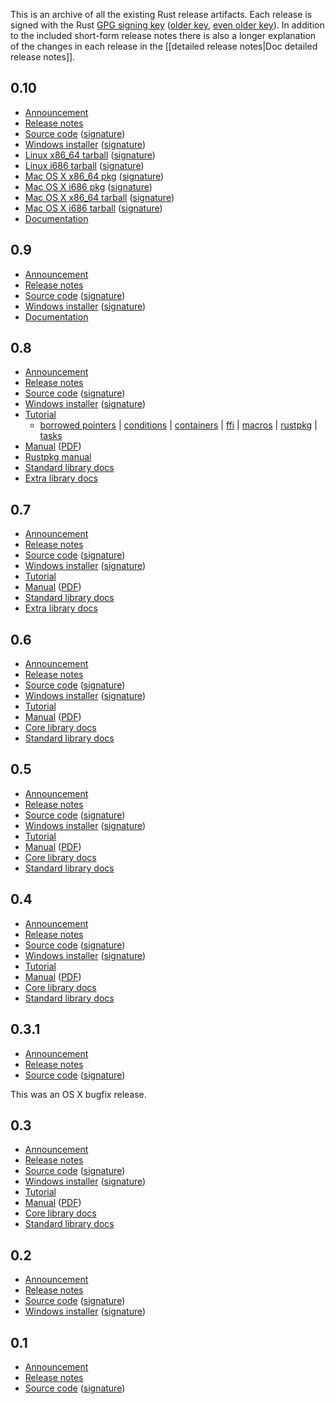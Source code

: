 This is an archive of all the existing Rust release artifacts. Each release is signed with the Rust [GPG signing key][key] ([older key][pre-0.8-key], [even older key][pre-0.5-key]). In addition to the included short-form release notes there is also a longer explanation of the changes in each release in the [[detailed release notes|Doc detailed release notes]].

[key]: http://www.rust-lang.org/rust-key.gpg.ascii
[pre-0.8-key]: http://www.rust-lang.org/rust-key-old.gpg.ascii
[pre-0.5-key]: http://www.rust-lang.org/rust-key-very-old.gpg.ascii


## 0.10

* [Announcement][0.10-announce]
* [Release notes][0.10-notes]
* [Source code][0.10-tar] ([signature][0.10-tar-sig])
* [Windows installer][0.10-exe] ([signature][0.10-exe-sig])
* [Linux x86_64 tarball][0.10-linux-x64] ([signature][0.10-linux-x64-sig])
* [Linux i686 tarball][0.10-linux-x32] ([signature][0.10-linux-x32-sig])
* [Mac OS X x86_64 pkg][0.10-osx-x64-pkg] ([signature][0.10-osx-x64-pkg-sig])
* [Mac OS X i686 pkg][0.10-osx-x32-pkg] ([signature][0.10-osx-x32-pkg-sig])
* [Mac OS X x86_64 tarball][0.10-osx-x64-tar] ([signature][0.10-osx-x64-tar-sig])
* [Mac OS X i686 tarball][0.10-osx-x32-tar] ([signature][0.10-osx-x32-tar-sig])
* [Documentation][0.10-docs]

[0.10-announce]: https://mail.mozilla.org/pipermail/rust-dev/2014-April/009387.html
[0.10-notes]: https://github.com/mozilla/rust/blob/0.10/RELEASES.txt
[0.10-tar]: http://static.rust-lang.org/dist/rust-0.10.tar.gz
[0.10-tar-sig]: http://static.rust-lang.org/dist/rust-0.10.tar.gz.asc
[0.10-exe]: http://static.rust-lang.org/dist/rust-0.10-install.exe
[0.10-exe-sig]: http://static.rust-lang.org/dist/rust-0.10-install.exe.asc
[0.10-linux-x64]: http://static.rust-lang.org/dist/rust-0.10-x86_64-unknown-linux-gnu.tar.gz
[0.10-linux-x64-sig]: http://static.rust-lang.org/dist/rust-0.10-x86_64-unknown-linux-gnu.tar.gz.asc
[0.10-linux-x32]: http://static.rust-lang.org/dist/rust-0.10-i686-unknown-linux-gnu.tar.gz
[0.10-linux-x32-sig]: http://static.rust-lang.org/dist/rust-0.10-i686-unknown-linux-gnu.tar.gz.asc
[0.10-osx-x64-pkg]: http://static.rust-lang.org/dist/rust-0.10-x86_64-apple-darwin.pkg
[0.10-osx-x64-pkg-sig]: http://static.rust-lang.org/dist/rust-0.10-x86_64-apple-darwin.pkg.asc
[0.10-osx-x32-pkg]: http://static.rust-lang.org/dist/rust-0.10-i686-apple-darwin.pkg
[0.10-osx-x32-pkg-sig]: http://static.rust-lang.org/dist/rust-0.10-i686-apple-darwin.pkg.asc
[0.10-osx-x64-tar]: http://static.rust-lang.org/dist/rust-0.10-x86_64-apple-darwin.tar.gz
[0.10-osx-x64-tar-sig]: http://static.rust-lang.org/dist/rust-0.10-x86_64-apple-darwin.tar.gz.asc
[0.10-osx-x32-tar]: http://static.rust-lang.org/dist/rust-0.10-i686-apple-darwin.tar.gz
[0.10-osx-x32-tar-sig]: http://static.rust-lang.org/dist/rust-0.10-i686-apple-darwin.tar.gz.asc
[0.10-docs]: http://doc.rust-lang.org/doc/0.10/index.html

## 0.9

* [Announcement][0.9-announce]
* [Release notes][0.9-notes]
* [Source code][0.9-tar] ([signature][0.9-tar-sig])
* [Windows installer][0.9-exe] ([signature][0.9-exe-sig])
* [Documentation][0.9-docs]

[0.9-announce]: https://mail.mozilla.org/pipermail/rust-dev/2014-January/007753.html
[0.9-notes]: https://github.com/mozilla/rust/blob/0.9/RELEASES.txt
[0.9-tar]: http://static.rust-lang.org/dist/rust-0.9.tar.gz
[0.9-tar-sig]: http://static.rust-lang.org/dist/rust-0.9.tar.gz.asc
[0.9-exe]: http://static.rust-lang.org/dist/rust-0.9-install.exe
[0.9-exe-sig]: http://static.rust-lang.org/dist/rust-0.9-install.exe.asc
[0.9-rustpkg-manual]: http://doc.rust-lang.org/doc/0.9/rustpkg.html
[0.9-docs]: http://doc.rust-lang.org/doc/0.9/index.html

## 0.8

* [Announcement][0.8-announce]
* [Release notes][0.8-notes]
* [Source code][0.8-tar] ([signature][0.8-tar-sig])
* [Windows installer][0.8-exe] ([signature][0.8-exe-sig])
* [Tutorial][0.8-tutorial]
  * [borrowed pointers][0.8-tutorial-borrowed-ptr] |
    [conditions][0.8-tutorial-conditions] |
    [containers][0.8-tutorial-container] |
    [ffi][0.8-tutorial-ffi] |
    [macros][0.8-tutorial-macros] |
    [rustpkg][0.8-tutorial-rustpkg] |
    [tasks][0.8-tutorial-tasks]
* [Manual][0.8-manual] ([PDF][0.8-manual-pdf])
* [Rustpkg manual][0.8-rustpkg-manual]
* [Standard library docs][0.8-std]
* [Extra library docs][0.8-extra]

[0.8-announce]: https://mail.mozilla.org/pipermail/rust-dev/2013-September/005804.html
[0.8-notes]: https://github.com/mozilla/rust/blob/0.8/RELEASES.txt
[0.8-tar]: http://static.rust-lang.org/dist/rust-0.8.tar.gz
[0.8-tar-sig]: http://static.rust-lang.org/dist/rust-0.8.tar.gz.asc
[0.8-exe]: http://static.rust-lang.org/dist/rust-0.8-install.exe
[0.8-exe-sig]: http://static.rust-lang.org/dist/rust-0.8-install.exe.asc
[0.8-tutorial]: http://doc.rust-lang.org/doc/0.8/tutorial.html
[0.8-tutorial-borrowed-ptr]: http://doc.rust-lang.org/doc/0.8/tutorial-borrowed-ptr.html
[0.8-tutorial-conditions]: http://doc.rust-lang.org/doc/0.8/tutorial-conditions.html
[0.8-tutorial-container]: http://doc.rust-lang.org/doc/0.8/tutorial-container.html
[0.8-tutorial-ffi]: http://doc.rust-lang.org/doc/0.8/tutorial-ffi.html
[0.8-tutorial-macros]: http://doc.rust-lang.org/doc/0.8/tutorial-macros.html
[0.8-tutorial-rustpkg]: http://doc.rust-lang.org/doc/0.8/tutorial-rustpkg.html
[0.8-tutorial-tasks]: http://doc.rust-lang.org/doc/0.8/tutorial-tasks.html
[0.8-manual]: http://doc.rust-lang.org/doc/0.8/rust.html
[0.8-manual-pdf]: http://doc.rust-lang.org/doc/0.8/rust.pdf
[0.8-rustpkg-manual]: http://doc.rust-lang.org/doc/0.8/rustpkg.html
[0.8-std]: http://doc.rust-lang.org/doc/0.8/std/index.html
[0.8-extra]: http://doc.rust-lang.org/doc/0.8/extra/index.html

## 0.7

* [Announcement][0.7-announce]
* [Release notes][0.7-notes]
* [Source code][0.7-tar] ([signature][0.7-tar-sig])
* [Windows installer][0.7-exe] ([signature][0.7-exe-sig])
* [Tutorial][0.7-tutorial]
* [Manual][0.7-manual] ([PDF][0.7-manual-pdf])
* [Standard library docs][0.7-std]
* [Extra library docs][0.7-extra]

[0.7-announce]: https://mail.mozilla.org/pipermail/rust-dev/2013-July/004667.html
[0.7-notes]: https://github.com/mozilla/rust/blob/release-0.7/RELEASES.txt
[0.7-tar]: http://static.rust-lang.org/dist/rust-0.7.tar.gz
[0.7-tar-sig]: http://static.rust-lang.org/dist/rust-0.7.tar.gz.asc
[0.7-exe]: http://static.rust-lang.org/dist/rust-0.7-install.exe
[0.7-exe-sig]: http://static.rust-lang.org/dist/rust-0.7-install.exe.asc
[0.7-tutorial]: http://doc.rust-lang.org/doc/0.7/tutorial.html
[0.7-manual]: http://doc.rust-lang.org/doc/0.7/rust.html
[0.7-manual-pdf]: http://doc.rust-lang.org/doc/0.7/rust.pdf
[0.7-std]: http://doc.rust-lang.org/doc/0.7/std/index.html
[0.7-extra]: http://doc.rust-lang.org/doc/0.7/extra/index.html

## 0.6

* [Announcement][0.6-announce]
* [Release notes][0.6-notes]
* [Source code][0.6-tar] ([signature][0.6-tar-sig])
* [Windows installer][0.6-exe] ([signature][0.6-exe-sig])
* [Tutorial][0.6-tutorial]
* [Manual][0.6-manual] ([PDF][0.6-manual-pdf])
* [Core library docs][0.6-core]
* [Standard library docs][0.6-std]


[0.6-announce]: https://mail.mozilla.org/pipermail/rust-dev/2013-April/003427.html  
[0.6-notes]: https://github.com/mozilla/rust/blob/release-0.6/RELEASES.txt
[0.6-tar]: http://static.rust-lang.org/dist/rust-0.6.tar.gz
[0.6-tar-sig]: http://static.rust-lang.org/dist/rust-0.6.tar.gz.asc
[0.6-exe]: http://static.rust-lang.org/dist/rust-0.6-install.exe
[0.6-exe-sig]: http://static.rust-lang.org/dist/rust-0.6-install.exe.asc
[0.6-tutorial]: http://doc.rust-lang.org/doc/0.6/tutorial.html
[0.6-manual]: http://doc.rust-lang.org/doc/0.6/rust.html
[0.6-manual-pdf]: http://doc.rust-lang.org/doc/0.6/rust.pdf
[0.6-core]: http://doc.rust-lang.org/doc/0.6/core/index.html
[0.6-std]: http://doc.rust-lang.org/doc/0.6/std/index.html

## 0.5

* [Announcement][0.5-announce]
* [Release notes][0.5-notes]
* [Source code][0.5-tar] ([signature][0.5-tar-sig])
* [Windows installer][0.5-exe] ([signature][0.5-exe-sig])
* [Tutorial][0.5-tutorial]
* [Manual][0.5-manual] ([PDF][0.5-manual-pdf])
* [Core library docs][0.5-core]
* [Standard library docs][0.5-std]

[0.5-announce]:  https://mail.mozilla.org/pipermail/rust-dev/2012-December/002787.html
[0.5-notes]: https://github.com/mozilla/rust/blob/release-0.5/RELEASES.txt
[0.5-tar]: http://static.rust-lang.org/dist/rust-0.5.tar.gz
[0.5-tar-sig]: http://static.rust-lang.org/dist/rust-0.5.tar.gz.asc
[0.5-exe]: http://static.rust-lang.org/dist/rust-0.5-install.exe
[0.5-exe-sig]: http://static.rust-lang.org/dist/rust-0.5-install.exe.asc
[0.5-tutorial]: http://doc.rust-lang.org/doc/0.5/tutorial.html
[0.5-manual]: http://doc.rust-lang.org/doc/0.5/rust.html
[0.5-manual-pdf]: http://doc.rust-lang.org/doc/0.5/rust.pdf
[0.5-core]: http://doc.rust-lang.org/doc/0.5/core/index.html
[0.5-std]: http://doc.rust-lang.org/doc/0.5/std/index.html

## 0.4

* [Announcement][0.4-announce]
* [Release notes][0.4-notes]
* [Source code][0.4-tar] ([signature][0.4-tar-sig])
* [Windows installer][0.4-exe] ([signature][0.4-exe-sig])
* [Tutorial][0.4-tutorial]
* [Manual][0.4-manual] ([PDF][0.4-manual-pdf])
* [Core library docs][0.4-core]
* [Standard library docs][0.4-std]

[0.4-announce]: https://mail.mozilla.org/pipermail/rust-dev/2012-October/002489.html
[0.4-notes]: https://github.com/mozilla/rust/blob/release-0.4/RELEASES.txt
[0.4-tar]: http://static.rust-lang.org/dist/rust-0.4.tar.gz
[0.4-tar-sig]: http://static.rust-lang.org/dist/rust-0.4.tar.gz.asc
[0.4-exe]: http://static.rust-lang.org/dist/rust-0.4-install.exe
[0.4-exe-sig]: http://static.rust-lang.org/dist/rust-0.4-install.exe.asc
[0.4-tutorial]: http://doc.rust-lang.org/doc/0.4/tutorial.html
[0.4-manual]: http://doc.rust-lang.org/doc/0.4/rust.html
[0.4-manual-pdf]: http://doc.rust-lang.org/doc/0.4/rust.pdf
[0.4-core]: http://doc.rust-lang.org/doc/0.4/core/index.html
[0.4-std]: http://doc.rust-lang.org/doc/0.4/std/index.html

## 0.3.1

* [Announcement][0.3.1-announce]
* [Release notes][0.3.1-notes]
* [Source code][0.3.1-tar] ([signature][0.3.1-tar-sig])

[0.3.1-announce]: https://mail.mozilla.org/pipermail/rust-dev/2012-July/002152.html
[0.3.1-notes]: https://github.com/mozilla/rust/blob/release-0.3.1/RELEASES.txt
[0.3.1-tar]: http://static.rust-lang.org/dist/rust-0.3.1.tar.gz
[0.3.1-tar-sig]: http://static.rust-lang.org/dist/rust-0.3.1.tar.gz.asc

This was an OS X bugfix release.

## 0.3

* [Announcement][0.3-announce]
* [Release notes][0.3-notes]
* [Source code][0.3-tar] ([signature][0.3-tar-sig])
* [Windows installer][0.3-exe] ([signature][0.3-exe-sig])
* [Tutorial][0.3-tutorial]
* [Manual][0.3-manual] ([PDF][0.3-manual-pdf])
* [Core library docs][0.3-core]
* [Standard library docs][0.3-std]

[0.3-announce]: https://mail.mozilla.org/pipermail/rust-dev/2012-July/002087.html
[0.3-notes]: https://github.com/mozilla/rust/blob/release-0.3/RELEASES.txt
[0.3-tar]: http://static.rust-lang.org/dist/rust-0.3.tar.gz
[0.3-tar-sig]: http://static.rust-lang.org/dist/rust-0.3.tar.gz.asc
[0.3-exe]: http://static.rust-lang.org/dist/rust-0.3-install.exe
[0.3-exe-sig]: http://static.rust-lang.org/dist/rust-0.3-install.exe.asc
[0.3-tutorial]: http://doc.rust-lang.org/doc/0.3/tutorial.html
[0.3-manual]: http://doc.rust-lang.org/doc/0.3/rust.html
[0.3-manual-pdf]: http://doc.rust-lang.org/doc/0.3/rust.pdf
[0.3-core]: http://doc.rust-lang.org/doc/0.3/core/index.html
[0.3-std]: http://doc.rust-lang.org/doc/0.3/std/index.html

## 0.2

* [Announcement][0.2-announce]
* [Release notes][0.2-notes]
* [Source code][0.2-tar] ([signature][0.2-tar-sig])
* [Windows installer][0.2-exe] ([signature][0.2-exe-sig])

[0.2-announce]: https://mail.mozilla.org/pipermail/rust-dev/2012-March/001511.html
[0.2-notes]: https://github.com/mozilla/rust/blob/release-0.2/RELEASES.txt
[0.2-tar]: http://static.rust-lang.org/dist/rust-0.2.tar.gz
[0.2-tar-sig]: http://static.rust-lang.org/dist/rust-0.2.tar.gz.asc
[0.2-exe]: http://static.rust-lang.org/dist/rust-0.2-install.exe
[0.2-exe-sig]: http://static.rust-lang.org/dist/rust-0.2-install.exe.asc

## 0.1

* [Announcement][0.1-announce]
* [Release notes][0.1-notes]
* [Source code][0.1-tar] ([signature][0.1-tar-sig])

[0.1-announce]: https://mail.mozilla.org/pipermail/rust-dev/2012-January/001256.html
[0.1-notes]: https://github.com/mozilla/rust/blob/release-0.1/RELEASES.txt
[0.1-tar]: http://static.rust-lang.org/dist/rust-0.1.tar.gz
[0.1-tar-sig]: http://static.rust-lang.org/dist/rust-0.1.tar.gz.asc
